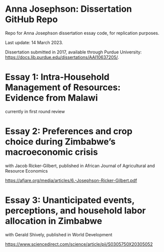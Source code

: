 # Anna Josephson: Dissertation GitHub Repo

Repo for Anna Josephson dissertation essay code, for replication purposes. 

Last update: 14 March 2023.

Dissertation submitted in 2017, available through Purdue University: https://docs.lib.purdue.edu/dissertations/AAI10637205/. 

# Essay 1: Intra-Household Management of Resources: Evidence from Malawi
currently in first round review

# Essay 2: Preferences and crop choice during Zimbabwe’s macroeconomic crisis
with Jacob Ricker-Gilbert, published in African Journal of Agricultural and Resource Economics

https://afjare.org/media/articles/6.-Josephson-Ricker-Gilbert.pdf

# Essay 3: Unanticipated events, perceptions, and household labor allocation in Zimbabwe
with Gerald Shively, published in World Development

https://www.sciencedirect.com/science/article/pii/S0305750X20305052
